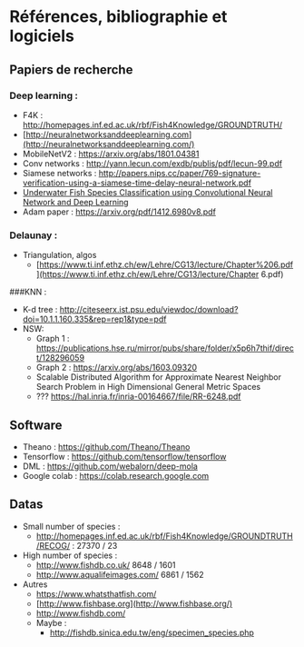 # Références, bibliographie et logiciels

## Papiers de recherche

### Deep learning :

-   F4K : http://homepages.inf.ed.ac.uk/rbf/Fish4Knowledge/GROUNDTRUTH/
-   [http://neuralnetworksanddeeplearning.com](http://neuralnetworksanddeeplearning.com/)
-   MobileNetV2 : https://arxiv.org/abs/1801.04381
-   Conv networks : http://yann.lecun.com/exdb/publis/pdf/lecun-99.pdf
-   Siamese networks : http://papers.nips.cc/paper/769-signature-verification-using-a-siamese-time-delay-neural-network.pdf
-   [Underwater Fish Species Classification using Convolutional Neural Network and Deep Learning](https://arxiv.org/pdf/1805.10106.pdf)
-   Adam paper : https://arxiv.org/pdf/1412.6980v8.pdf

### Delaunay :

-   Triangulation, algos
    -   [https://www.ti.inf.ethz.ch/ew/Lehre/CG13/lecture/Chapter%206.pdf](https://www.ti.inf.ethz.ch/ew/Lehre/CG13/lecture/Chapter 6.pdf)

###KNN :

-   K-d tree : http://citeseerx.ist.psu.edu/viewdoc/download?doi=10.1.1.160.335&rep=rep1&type=pdf
-   NSW:
    -   Graph 1 : https://publications.hse.ru/mirror/pubs/share/folder/x5p6h7thif/direct/128296059
    -   Graph 2 : https://arxiv.org/abs/1603.09320
    -   Scalable Distributed Algorithm for Approximate Nearest Neighbor Search Problem in High Dimensional General Metric Spaces
    -   ??? https://hal.inria.fr/inria-00164667/file/RR-6248.pdf

## Software

-   Theano : https://github.com/Theano/Theano
-   Tensorflow : https://github.com/tensorflow/tensorflow
-   DML : https://github.com/webalorn/deep-mola
-   Google colab : https://colab.research.google.com



## Datas

-   Small number of species :
    -   http://homepages.inf.ed.ac.uk/rbf/Fish4Knowledge/GROUNDTRUTH/RECOG/ : 27370 / 23
-   High number of species :
    -   http://www.fishdb.co.uk/ 8648 / 1601
    -   http://www.aqualifeimages.com/  6861 / 1562
-   Autres
    -   https://www.whatsthatfish.com/
    -   [http://www.fishbase.org](http://www.fishbase.org/)
    -   http://www.fishdb.com/
    -   Maybe :
        -   http://fishdb.sinica.edu.tw/eng/specimen_species.php